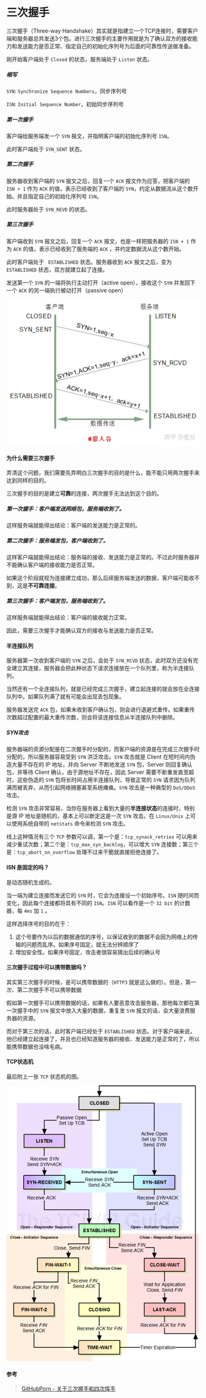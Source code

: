 # 三次握手

三次握手（Three-way Handshake）其实就是指建立一个TCP连接时，需要客户端和服务器总共发送3个包。进行三次握手的主要作用就是为了确认双方的接收能力和发送能力是否正常、指定自己的初始化序列号为后面的可靠性传送做准备。

刚开始客户端处于 `Closed` 的状态，服务端处于 `Listen` 状态。



##### 缩写

`SYN`: `Synchronize Sequence Numbers`，同步序列号

`ISN`: `Initial Sequence Number`，初始同步序列号



##### 第一次握手

客户端给服务端发一个 `SYN` 报文，并指明客户端的初始化序列号 `ISN`。

此时客户端处于 `SYN_SENT` 状态。



##### 第二次握手

服务器收到客户端的 `SYN` 报文之后，回复一个 `ACK`  报文作为应答，把客户端的 `ISN + 1` 作为 `ACK` 的值，表示已经收到了客户端的 `SYN`，约定从数据流从这个数开始。并且指定自己的初始化序列号 `ISN`。

此时服务器处于 `SYN_REVD` 的状态。



##### 第三次握手

客户端收到 `SYN` 报文之后，回复一个 `ACK` 报文，也是一样把服务器的 `ISN + 1` 作为 `ACK` 的值，表示已经收到了服务端的 `ACK` ，并约定数据流从这个数开始。

此时客户端处于 ` ESTABLISHED` 状态。服务器收到 `ACK` 报文之后，变为 `ESTABLISHED` 状态，双方就建立起了连接。



发送第一个 `SYN` 的一端将执行主动打开（active open），接收这个 `SYN` 并发回下一个 `ACK` 的另一端执行被动打开（passive open）



![img](assets/v2-2a54823bd63e16674874aa46a67c6c72_720w.jpg)



#### 为什么需要三次握手

弄清这个问题，我们需要先弄明白三次握手的目的是什么，能不能只用两次握手来达到同样的目的。

三次握手的目的是建立**可靠**的连接，两次握手无法达到这个目的。



##### 第一次握手：客户端发送网络包，服务端收到了。

这样服务端就能得出结论：客户端的发送能力是正常的。



##### 第二次握手：服务端发包，客户端收到了。

这样客户端就能得出结论：服务端的接收、发送能力是正常的。不过此时服务器并不能确认客户端的接收能力是否正常。

如果这个阶段就视为连接建立成功，那么后续服务端发送的数据，客户端可能收不到，这是**不可靠连接**。



##### 第三次握手：客户端发包，服务端收到了。

这样服务端就能得出结论：客户端的接收能力正常。

因此，需要三次握手才能确认双方的接收与发送能力是否正常。





#### **半连接队列**

服务器第一次收到客户端的 `SYN` 之后，会处于 `SYN_RCVD` 状态，此时双方还没有完全建立其连接，服务器会把此种状态下请求连接放在一个队列里，称为半连接队列。

当然还有一个全连接队列，就是已经完成三次握手，建立起连接的就会放在全连接队列中。如果队列满了就有可能会出现丢包现象。

服务器发送完 `ACK` 包，如果未收到客户确认包，则会进行退避式重传。如果重传次数超过配置的最大重传次数，则会将该连接信息从半连接队列中删除。



##### SYN攻击

服务器端的资源分配是在二次握手时分配的，而客户端的资源是在完成三次握手时分配的，所以服务器容易受到 `SYN` 洪泛攻击。`SYN` 攻击就是 Client 在短时间内伪造大量不存在的 IP 地址，并向 Server 不断地发送 `SYN` 包，Server 则回复确认包，并等待 Client 确认，由于源地址不存在，因此 Server 需要不断重发直至超时，这些伪造的 `SYN` 包将长时间占用半连接队列，导致正常的 `SYN` 请求因为队列满而被丢弃，从而引起网络拥塞甚至系统瘫痪。`SYN` 攻击是一种典型的 `DoS/DDoS` 攻击。

检测 `SYN` 攻击非常容易，当你在服务器上看到大量的**半连接状态**的连接时，特别是源 IP 地址是随机的，基本上可以断定这是一次 `SYN` 攻击。在 `Linux/Unix` 上可以使用系统自带的 `netstats` 命令来检测 `SYN` 攻击。

线上这种情况有三个 `TCP` 参数可以调，第一个是：`tcp_synack_retries` 可以用来减少重试次数；第二个是：`tcp_max_syn_backlog`，可以增大 `SYN` 连接数；第三个是：`tcp_abort_on_overflow`  处理不过来干脆就直接拒绝连接了。



#### ISN 是固定的吗？

是动态随机生成的。

当一端为建立连接而发送它的 `SYN` 时，它会为连接设一个初始序号。`ISN` 随时间而变化，因此每个连接都将具有不同的 `ISN`。`ISN` 可以看作是一个 `32 bit` 的计数器，每 `4ms` 加 `1` 。

这样选择序号的目的在于：

1. 这个号要作为以后的数据通信的序号，以保证收到的数据不会因为网络上的传输的问题而乱序。如果序号固定，就无法分辨顺序了
2. 增加安全性。如果序号固定，攻击者很容易猜出后续的确认号



#### 三次握手过程中可以携带数据吗？

其实第三次握手的时候，是可以携带数据的（`HTTP3` 就是这么做的）。但是，第一次、第二次握手不可以携带数据

假如第一次握手可以携带数据的话，如果有人要恶意攻击服务器，那他每次都在第一次握手中的 `SYN` 报文中放入大量的数据，重复发 `SYN` 报文的话，会大量浪费服务器的资源。

而对于第三次的话，此时客户端已经处于 `ESTABLISHED` 状态。对于客户端来说，他已经建立起连接了，并且也已经知道服务器的接收、发送能力是正常的了，所以能携带数据也没啥毛病。



#### TCP状态机

最后附上一张 `TCP` 状态机的图。

![img](assets/tcpfsm.png)



#### 参考

> [GitHubPorn - 关于三次握手和四次挥手](https://www.zhihu.com/question/271701044/answer/1935194322)

